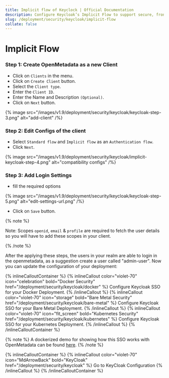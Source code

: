 ```yaml
---
title: Implicit flow of Keyclock | Official Documentation
description: Configure Keycloak’s Implicit Flow to support secure, frontend-based token issuance for fast browser-based authentication workflows.
slug: /deployment/security/keycloak/implicit-flow
collate: false
---
```


# Implicit Flow 

### Step 1: Create OpenMetadata as a new Client

- Click on `Clients` in the menu.
- Click on `Create Client` button.
- Select the `Client type`.
- Enter the `Client ID`.
- Enter the Name and Description `(Optional)`.
- Click on `Next` button.

{% image src="/images/v1.9/deployment/security/keycloak/keycloak-step-3.png" alt="add-client" /%}

### Step 2: Edit Configs of the client

- Select `Standard flow` and `Implicit flow` as an `Authentication flow`.
- Click `Next`.

{% image src="/images/v1.9/deployment/security/keycloak/implicit-keycloak-step-4.png" alt="compatibility configs" /%}

### Step 3: Add Login Settings
- fill the required options

{% image src="/images/v1.9/deployment/security/keycloak/keycloak-step-5.png" alt="edit-settings-url.png" /%}

- Click on `Save` button.

{% note %}

Note: Scopes `openid`, `email` & `profile` are required to fetch the user details so you will have to add these scopes in your client.

{% /note %}




After the applying these steps, the users in your realm are able to login in the openmetadata, as a suggestion create a user called "admin-user". Now you can update the configuration of your deployment:

{% inlineCalloutContainer %}
  {% inlineCallout
    color="violet-70"
    icon="celebration"
    bold="Docker Security"
    href="/deployment/security/keycloak/docker" %}
    Configure Keycloak SSO for your Docker Deployment.
  {% /inlineCallout %}
  {% inlineCallout
    color="violet-70"
    icon="storage"
    bold="Bare Metal Security"
    href="/deployment/security/keycloak/bare-metal" %}
    Configure Keycloak SSO for your Bare Metal Deployment.
  {% /inlineCallout %}
  {% inlineCallout
    color="violet-70"
    icon="fit_screen"
    bold="Kubernetes Security"
    href="/deployment/security/keycloak/kubernetes" %}
    Configure Keycloak SSO for your Kubernetes Deployment.
  {% /inlineCallout %}
{% /inlineCalloutContainer %}

{% note %}
A dockerized demo for showing how this SSO works with OpenMetadata can be found [here](https://github.com/open-metadata/openmetadata-demo/tree/main/keycloak-sso).
{% /note %}


{% inlineCalloutContainer %}
  {% inlineCallout
    color="violet-70"
    icon="MdArrowBack"
    bold="KeyCloak"
    href="/deployment/security/keycloak" %}
    Go to KeyCloak Configuration
  {% /inlineCallout %}
{% /inlineCalloutContainer %}